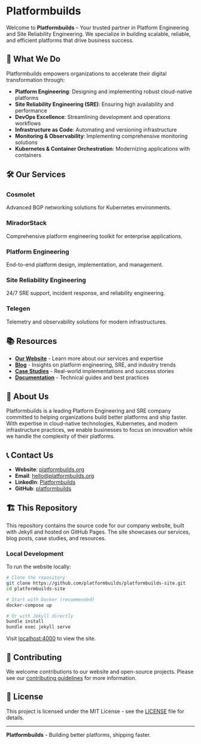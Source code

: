 # Platformbuilds

Welcome to **Platformbuilds** – Your trusted partner in Platform Engineering and Site Reliability Engineering. We specialize in building scalable, reliable, and efficient platforms that drive business success.

## 🚀 What We Do

Platformbuilds empowers organizations to accelerate their digital transformation through:

- **Platform Engineering**: Designing and implementing robust cloud-native platforms
- **Site Reliability Engineering (SRE)**: Ensuring high availability and performance
- **DevOps Excellence**: Streamlining development and operations workflows
- **Infrastructure as Code**: Automating and versioning infrastructure
- **Monitoring & Observability**: Implementing comprehensive monitoring solutions
- **Kubernetes & Container Orchestration**: Modernizing applications with containers

## 🛠️ Our Services

### Cosmolet
Advanced BGP networking solutions for Kubernetes environments.

### MiradorStack
Comprehensive platform engineering toolkit for enterprise applications.

### Platform Engineering
End-to-end platform design, implementation, and management.

### Site Reliability Engineering
24/7 SRE support, incident response, and reliability engineering.

### Telegen
Telemetry and observability solutions for modern infrastructures.

## 📚 Resources

- **[Our Website](https://platformbuilds.org)** - Learn more about our services and expertise
- **[Blog](https://platformbuilds.org/blog)** - Insights on platform engineering, SRE, and industry trends
- **[Case Studies](https://platformbuilds.org/case-studies)** - Real-world implementations and success stories
- **[Documentation](https://docs.platformbuilds.org)** - Technical guides and best practices

## 🏢 About Us

Platformbuilds is a leading Platform Engineering and SRE company committed to helping organizations build better platforms and ship faster. With expertise in cloud-native technologies, Kubernetes, and modern infrastructure practices, we enable businesses to focus on innovation while we handle the complexity of their platforms.

## 📞 Contact Us

- **Website**: [platformbuilds.org](https://platformbuilds.org)
- **Email**: hello@platformbuilds.org
- **LinkedIn**: [Platformbuilds](https://linkedin.com/company/platformbuilds)
- **GitHub**: [platformbuilds](https://github.com/platformbuilds)

## 🏗️ This Repository

This repository contains the source code for our company website, built with Jekyll and hosted on GitHub Pages. The site showcases our services, blog posts, case studies, and resources.

### Local Development

To run the website locally:

```bash
# Clone the repository
git clone https://github.com/platformbuilds/platformbuilds-site.git
cd platformbuilds-site

# Start with Docker (recommended)
docker-compose up

# Or with Jekyll directly
bundle install
bundle exec jekyll serve
```

Visit [localhost:4000](http://localhost:4000) to view the site.

## 🤝 Contributing

We welcome contributions to our website and open-source projects. Please see our [contributing guidelines](CONTRIBUTING.md) for more information.

## 📄 License

This project is licensed under the MIT License - see the [LICENSE](LICENSE) file for details.

---

**Platformbuilds** - Building better platforms, shipping faster.